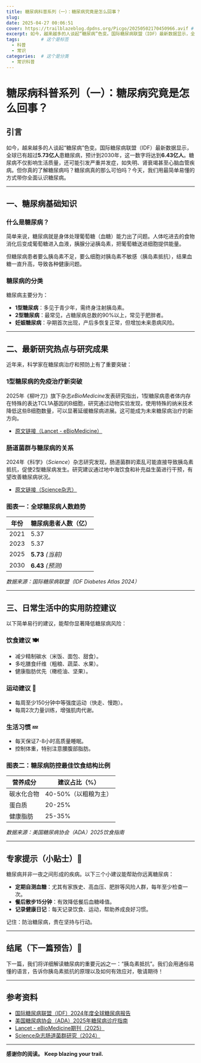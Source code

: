 ```yaml
---
title: 糖尿病科普系列（一）：糖尿病究竟是怎么回事？
slug: 
date: 2025-04-27 00:06:51
cover: https://trailblazeblog.dpdns.org/Picgo/20250502170450966.avif # 请替换为你自己的图片路径
excerpt: 如今，越来越多的人谈起“糖尿病”色变。国际糖尿病联盟（IDF）最新数据显示，全球已有超过5.73亿人患糖尿病，预计2030年将达到6.43亿人。糖尿病不仅影响生活质量，还可能引发严重并发症，如失明、肾衰竭甚至心脑血管疾病。但你真的了解糖尿病吗？糖尿病真的那么可怕吗？今天，我们就用最简单易懂的方式，带你全面认识糖尿病。
tags:        # 这个是标签
  - 科普
  - 常识
categories:  # 这个是分类
  - 常识科普
---
```

<!-- 正文开始 -->

# 糖尿病科普系列（一）：糖尿病究竟是怎么回事？

## 引言

如今，越来越多的人谈起“糖尿病”色变。国际糖尿病联盟（IDF）最新数据显示，全球已有超过**5.73亿人**患糖尿病，预计到2030年，这一数字将达到**6.43亿人**。糖尿病不仅影响生活质量，还可能引发严重并发症，如失明、肾衰竭甚至心脑血管疾病。但你真的了解糖尿病吗？糖尿病真的那么可怕吗？今天，我们用最简单易懂的方式带你全面认识糖尿病。

---

## 一、糖尿病基础知识

### 什么是糖尿病？

简单来说，糖尿病就是身体处理葡萄糖（血糖）能力出了问题。人体吃进去的食物消化后变成葡萄糖进入血液，胰腺分泌胰岛素，把葡萄糖送进细胞提供能量。

但糖尿病患者要么胰岛素不足，要么细胞对胰岛素不敏感（胰岛素抵抗），结果血糖一直升高，导致各种健康问题。

### 糖尿病的分类

糖尿病主要分为：

- **1型糖尿病**：多见于青少年，需终身注射胰岛素。
- **2型糖尿病**：最常见，占糖尿病总数的90%以上，常见于肥胖者。
- **妊娠糖尿病**：孕期首次出现，产后多恢复正常，但增加未来患病风险。

---

## 二、最新研究热点与研究成果

近年来，科学家在糖尿病治疗和预防上有了重要突破：

### 1型糖尿病的免疫治疗新突破

2025年《柳叶刀》旗下杂志*eBioMedicine*发表研究指出，1型糖尿病患者体内存在特殊的表达TCL1A基因的B细胞，研究通过动物实验发现，使用特殊的纳米技术降低这些B细胞数量，可以显著延缓糖尿病进展。这可能成为未来糖尿病治疗的新方向。

- [原文链接（Lancet - eBioMedicine）](https://www.thelancet.com/journals/ebiom/article/PIIS2352-3964(25)00054-4/fulltext)

### 肠道菌群与糖尿病的关系

2024年《科学》（*Science*）杂志研究发现，肠道菌群的紊乱可能直接导致胰岛素抵抗，促使2型糖尿病发生。研究建议通过地中海饮食和补充益生菌进行干预，有望改善糖尿病状况。

- [原文链接（Science杂志）](https://www.science.org/doi/10.1126/science.abj3538)

### 图表一：全球糖尿病人数趋势

| 年份 | 糖尿病患者人数（亿） |
|------|------------------|
| 2021 | 5.37             |
| 2023 | 5.37             |
| 2025 | **5.73** *(当前)*|
| 2030 | **6.43** *(预测)*|

*数据来源：国际糖尿病联盟（IDF Diabetes Atlas 2024）*

---

## 三、日常生活中的实用防控建议

以下简单易行的建议，能帮你显著降低糖尿病风险：

### 饮食建议 🍽️

- 减少精制碳水（米饭、面包、甜食）。
- 多吃膳食纤维（粗粮、蔬菜、水果）。
- 健康脂肪优先（橄榄油、坚果）。

### 运动建议 🚴

- 每周至少150分钟中等强度运动（快走、慢跑）。
- 每周2次力量训练，增强肌肉代谢。

### 生活习惯 💤

- 每天保证7-8小时高质量睡眠。
- 控制体重，特别注意腰腹部脂肪。

### 图表二：糖尿病防控最佳饮食结构比例

| 营养成分      | 建议占比（%） |
|---------------|---------------|
| 碳水化合物    | 40-50%（以粗粮为主）|
| 蛋白质        | 20-25%        |
| 健康脂肪      | 25-35%        |

*数据来源：美国糖尿病协会（ADA）2025饮食指南*

---

## 专家提示（小贴士）🔑

糖尿病并非一夜之间形成的疾病。以下三个小建议能帮助你远离糖尿病：

- **定期自测血糖**：尤其有家族史、高血压、肥胖等风险人群，每年至少检查一次。
- **餐后散步15分钟**：有效降低餐后血糖峰值。
- **记录健康日记**：每天记录饮食、运动，帮助养成良好习惯。

记住：防治糖尿病，贵在坚持与行动。

---

## 结尾（下一篇预告）📢

下一篇，我们将详细解读糖尿病的重要元凶之一：“胰岛素抵抗”。我们会用通俗易懂的语言，告诉你胰岛素抵抗的原理以及如何有效应对，敬请期待！

---

## 参考资料

- [国际糖尿病联盟（IDF）2024年度全球糖尿病报告](https://diabetesatlas.org/)
- [美国糖尿病协会（ADA）2025年糖尿病诊疗指南](https://diabetesjournals.org/care/issue/48/Supplement_1)
- [Lancet - eBioMedicine期刊（2025）](https://www.thelancet.com/journals/ebiom/article/PIIS2352-3964(25)00054-4/fulltext)
- [Science杂志肠道菌群研究（2024）](https://www.science.org/doi/10.1126/science.abj3538)


---

**感谢你的阅读。**
**Keep blazing your trail.**